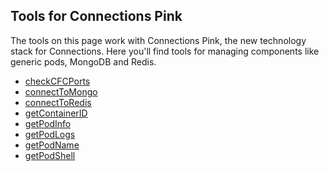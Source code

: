 ## Tools for Connections Pink

The tools on this page work with Connections Pink, the new technology stack for Connections. Here you'll find tools
for managing components like generic pods, MongoDB and Redis.

- [checkCFCPorts](checkCFCPorts.md)
- [connectToMongo](connectToMongo.md)
- [connectToRedis](connectToRedis.md)
- [getContainerID](getContainerID.md)
- [getPodInfo](getPodInfo.md)
- [getPodLogs](getPodLogs.md)
- [getPodName](getPodName.md)
- [getPodShell](getPodShell.md)